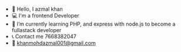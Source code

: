 
- 👋 Hello, I azmal khan
- 💻 I'm a frontend Developer
- 🌱 I’m currently learning PHP, and express with node.js to become a fullastack developer
- 📞 Contact me 7668382047
- 📧 khanmohdazmal001@gmail.com


<!---
azmal-khan/azmal-khan is a ✨ special ✨ repository because its `README.md` (this file) appears on your GitHub profile.
You can click the Preview link to take a look at your changes.
--->
